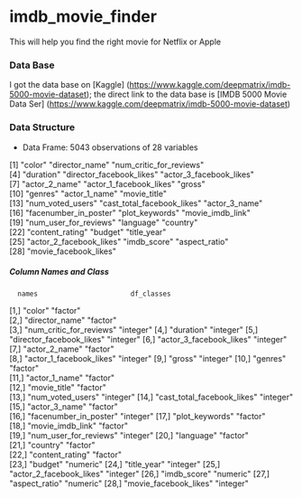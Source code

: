 # imdb_movie_finder
This will help you find the right movie for Netflix or Apple 

### Data Base
I got the data base on [Kaggle] (https://www.kaggle.com/deepmatrix/imdb-5000-movie-dataset); the direct link to the data base is [IMDB 5000 Movie Data Ser] (https://www.kaggle.com/deepmatrix/imdb-5000-movie-dataset)


### Data Structure
  * Data Frame: 5043 observations of 28 variables
  
   [1] "color"                     "director_name"             "num_critic_for_reviews"   
 [4] "duration"                  "director_facebook_likes"   "actor_3_facebook_likes"   
 [7] "actor_2_name"              "actor_1_facebook_likes"    "gross"                    
[10] "genres"                    "actor_1_name"              "movie_title"              
[13] "num_voted_users"           "cast_total_facebook_likes" "actor_3_name"             
[16] "facenumber_in_poster"      "plot_keywords"             "movie_imdb_link"          
[19] "num_user_for_reviews"      "language"                  "country"                  
[22] "content_rating"            "budget"                    "title_year"               
[25] "actor_2_facebook_likes"    "imdb_score"                "aspect_ratio"             
[28] "movie_facebook_likes"


##### Column Names and Class

      names                       df_classes
 [1,] "color"                     "factor"  
 [2,] "director_name"             "factor"  
 [3,] "num_critic_for_reviews"    "integer" 
 [4,] "duration"                  "integer" 
 [5,] "director_facebook_likes"   "integer" 
 [6,] "actor_3_facebook_likes"    "integer" 
 [7,] "actor_2_name"              "factor"  
 [8,] "actor_1_facebook_likes"    "integer" 
 [9,] "gross"                     "integer" 
[10,] "genres"                    "factor"  
[11,] "actor_1_name"              "factor"  
[12,] "movie_title"               "factor"  
[13,] "num_voted_users"           "integer" 
[14,] "cast_total_facebook_likes" "integer" 
[15,] "actor_3_name"              "factor"  
[16,] "facenumber_in_poster"      "integer" 
[17,] "plot_keywords"             "factor"  
[18,] "movie_imdb_link"           "factor"  
[19,] "num_user_for_reviews"      "integer" 
[20,] "language"                  "factor"  
[21,] "country"                   "factor"  
[22,] "content_rating"            "factor"  
[23,] "budget"                    "numeric" 
[24,] "title_year"                "integer" 
[25,] "actor_2_facebook_likes"    "integer" 
[26,] "imdb_score"                "numeric" 
[27,] "aspect_ratio"              "numeric" 
[28,] "movie_facebook_likes"      "integer"
